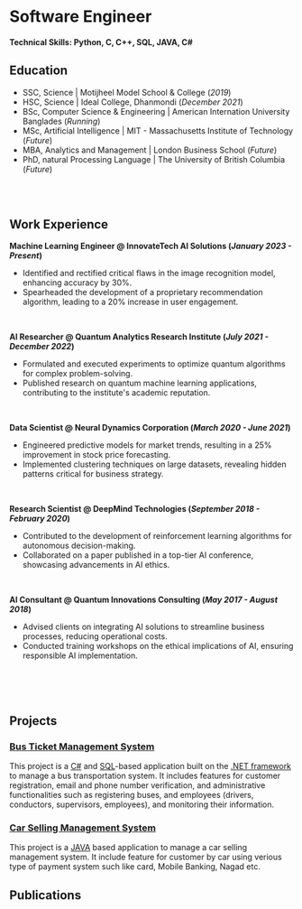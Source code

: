 # Software Engineer

#### Technical Skills: Python, C, C++, SQL, JAVA, C#

## Education
- SSC, Science  | Motijheel Model School & College (_2019_)								       		
- HSC, Science 	| Ideal College, Dhanmondi (_December 2021_)	 			        		
- BSc, Computer Science & Engineering  | American Internation University Banglades (_Running_)
- MSc, Artificial Intelligence | MIT - Massachusetts Institute of Technology (_Future_)
- MBA, Analytics and Management | London Business School (_Future_)
- PhD, natural Processing Language | The University of British Columbia (_Future_)

<br>
<br>

## Work Experience
**Machine Learning Engineer @ InnovateTech AI Solutions (_January 2023 - Present_)**
- Identified and rectified critical flaws in the image recognition model, enhancing accuracy by 30%.
- Spearheaded the development of a proprietary recommendation algorithm, leading to a 20% increase in user engagement.

<br>

**AI Researcher @ Quantum Analytics Research Institute (_July 2021 - December 2022_)**
- Formulated and executed experiments to optimize quantum algorithms for complex problem-solving.
- Published research on quantum machine learning applications, contributing to the institute's academic reputation.

<br>

**Data Scientist @ Neural Dynamics Corporation (_March 2020 - June 2021_)**
- Engineered predictive models for market trends, resulting in a 25% improvement in stock price forecasting.
- Implemented clustering techniques on large datasets, revealing hidden patterns critical for business strategy.

<br>

**Research Scientist @ DeepMind Technologies (_September 2018 - February 2020_)**
- Contributed to the development of reinforcement learning algorithms for autonomous decision-making.
- Collaborated on a paper published in a top-tier AI conference, showcasing advancements in AI ethics.

<br>

**AI Consultant @ Quantum Innovations Consulting (_May 2017 - August 2018_)**
- Advised clients on integrating AI solutions to streamline business processes, reducing operational costs.
- Conducted training workshops on the ethical implications of AI, ensuring responsible AI implementation.

<br>
<br>
<br>

## Projects
### [Bus Ticket Management System](https://github.com/Basharul2002/VOVO)
This project is a [C#](https://en.wikipedia.org/wiki/C_Sharp_(programming_language)) and [SQL](https://en.wikipedia.org/wiki/SQL)-based application built on the [.NET framework](https://en.wikipedia.org/wiki/.NET_Framework) to manage a bus transportation system. It includes features for customer registration, email and phone number verification, and administrative functionalities such as registering buses, and employees (drivers, conductors, supervisors, employees), and monitoring their information.


### [Car Selling Management System](https://github.com/Basharul2002/Prestige-Motor-Sales)
This project is a [JAVA](https://en.wikipedia.org/wiki/Java_(programming_language)) based application to manage a car selling management system. It include feature for customer by car using verious type of payment system such like card, Mobile Banking, Nagad etc.

## Publications
